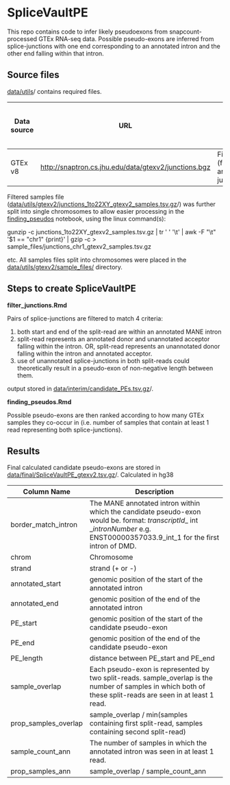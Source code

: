 # SpliceVaultPE

This repo contains code to infer likely pseudoexons from snapcount-processed GTEx RNA-seq data. Possible pseudo-exons are inferred from splice-junctions with one end corresponding to an annotated intron and the other end falling within that intron. 

## Source files

[data/utils](data/utils)/ contains required files. 

| Data source | URL                                                  | Notes                                                        | Where to place the file? |
| ----------- | ---------------------------------------------------- | ------------------------------------------------------------ | ------------------------ |
| GTEx v8     | http://snaptron.cs.jhu.edu/data/gtexv2/junctions.bgz | Filtered to chromosomes 1-22, X, Y (filename junctions_1to22XY_gtexv2.tsv.gz and junctions_1to22XY_gtexv2_samples.tsv.gz) | src / gtex /             |

Filtered samples file ([data/utils/gtexv2/junctions_1to22XY_gtexv2_samples.tsv.gz](data/utils/gtexv2/junctions_1to22XY_gtexv2_samples.tsv.gz)/) was further split into single chromosomes to allow easier processing in the [finding_pseudos](finding_pseudos.Rmd) notebook, using the linux command(s):

gunzip -c junctions_1to22XY_gtexv2_samples.tsv.gz | tr ' ' '\t' | awk -F "\t" '$1 == "chr1" {print}' | gzip -c > sample_files/junctions_chr1_gtexv2_samples.tsv.gz

etc. All samples files split into chromosomes were placed in the [data/utils/gtexv2/sample_files/](data/utils/gtexv2/sample_files/) directory. 

## Steps to create SpliceVaultPE

**filter_junctions.Rmd**

Pairs of splice-junctions are filtered to match 4 criteria: 

1. both start and end of the split-read are within an annotated MANE intron
2. split-read represents an annotated donor and unannotated acceptor falling within the intron. OR, split-read represents an unannotated donor falling within the intron and annotated acceptor.
3. use of unannotated splice-junctions in both split-reads could theoretically result in a pseudo-exon of non-negative length between them. 

output stored in [data/interim/candidate_PEs.tsv.gz](data/interim/candidate_PEs.tsv.gz)/.

**finding_pseudos.Rmd**

Possible pseudo-exons are then ranked according to how many GTEx samples they co-occur in (i.e. number of samples that contain at least 1 read representing both splice-junctions).

## Results

Final calculated candidate pseudo-exons are stored in [data/final/SpliceVaultPE_gtexv2.tsv.gz](data/final/SpliceVaultPE_gtexv2.tsv.gz)/. Calculated in hg38



| Column Name          | Description                                                  |
| -------------------- | ------------------------------------------------------------ |
| border_match_intron  | The MANE annotated intron within which the candidate pseudo-exon would be. format: *transcriptId*_ int _*intronNumber* e.g. ENST00000357033.9_int_1 for the first intron of DMD. |
| chrom                | Chromosome                                                   |
| strand               | strand (+ or -)                                              |
| annotated_start      | genomic position of the start of the annotated intron        |
| annotated_end        | genomic position of the end of the annotated intron          |
| PE_start             | genomic position of the start of the candidate pseudo-exon   |
| PE_end               | genomic position of the end of the candidate pseudo-exon     |
| PE_length            | distance between PE_start and PE_end                         |
| sample_overlap       | Each pseudo-exon is represented by two split-reads. sample_overlap is the number of samples in which both of these split-reads are seen in at least 1 read. |
| prop_samples_overlap | sample_overlap / min(samples containing first split-read, samples containing second split-read) |
| sample_count_ann     | The number of samples in which the annotated intron was seen in at least 1 read. |
| prop_samples_ann     | sample_overlap / sample_count_ann                            |



## 
